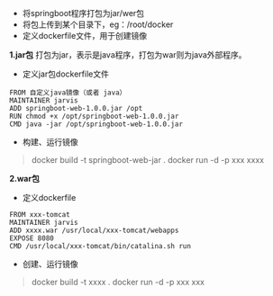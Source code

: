 - 将springboot程序打包为jar/wer包
- 将包上传到某个目录下，eg：/root/docker
- 定义dockerfile文件，用于创建镜像

**1.jar包**
打包为jar，表示是java程序，打包为war则为java外部程序。

- 定义jar包dockerfile文件
```
FROM 自定义java镜像（或者 java）
MAINTAINER jarvis
ADD springboot-web-1.0.0.jar /opt
RUN chmod +x /opt/springboot-web-1.0.0.jar
CMD java -jar /opt/springboot-web-1.0.0.jar
```

- 构建、运行镜像
>docker build -t springboot-web-jar .
docker run -d -p xxx xxxx

**2.war包**
- 定义dockerfile
```
FROM xxx-tomcat
MAINTAINER jarvis
ADD xxxx.war /usr/local/xxx-tomcat/webapps
EXPOSE 8080
CMD /usr/local/xxx-tomcat/bin/catalina.sh run
```

- 创建、运行镜像
>docker build -t xxxx .
docker run -d -p xxx xxx


